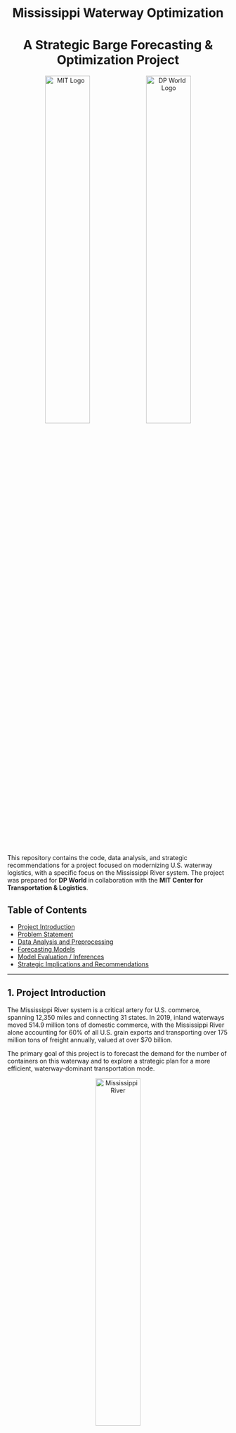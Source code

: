 <h1 align="center">Mississippi Waterway Optimization</h1>
<h1 align="center">A Strategic Barge Forecasting & Optimization Project</h1>

<p align="center">
    <img src="./imgs/MIT_logo.svg.png" width="45%" alt="MIT Logo">
    <img src="./imgs/DP_World_2021_logo.svg.png" width="45%" alt="DP World Logo">
</p>

This repository contains the code, data analysis, and strategic recommendations for a project focused on modernizing U.S. waterway logistics, with a specific focus on the Mississippi River system. The project was prepared for **DP World** in collaboration with the **MIT Center for Transportation & Logistics**.

## Table of Contents

- [Project Introduction](#1-project-introduction)
- [Problem Statement](#2-problem-statement)
- [Data Analysis and Preprocessing](#3-data-analysis-and-preprocessing)
- [Forecasting Models](#4-forecasting-models)
- [Model Evaluation / Inferences](#5-model-evaluation--inferences)
- [Strategic Implications and Recommendations](#6-strategic-implications-and-recommendations)

-----

## 1\. Project Introduction

The Mississippi River system is a critical artery for U.S. commerce, spanning 12,350 miles and connecting 31 states. In 2019, inland waterways moved 514.9 million tons of domestic commerce, with the Mississippi River alone accounting for 60% of all U.S. grain exports and transporting over 175 million tons of freight annually, valued at over $70 billion.

The primary goal of this project is to forecast the demand for the number of containers on this waterway and to explore a strategic plan for a more efficient, waterway-dominant transportation mode.

<p align="center">
    <img src="./imgs/mississippi.png" width="45%" alt="Mississippi River"><br>
    <span>Mississippi River</span>
</p>

-----

## 2\. Problem Statement

The current reliance on trucking for freight transportation between New Orleans and Chicago presents several significant challenges for DP World, including severe road congestion, environmental pollution, load weight restrictions, and high transportation costs.

The existing lead time for this route via barge is an estimated 21 days with an average cost of **$2,100**. DP World is exploring the feasibility of a waterway-dominant solution to drastically reduce the lead time to just **7 days** while maintaining competitive costs.

<p align="center">
    <img src="./imgs/barge-port.png" width="50%" alt="Barge Port"><br>
    <span>Barge Port</span>
</p>

-----

## 3\. Data Analysis and Preprocessing

The project utilized a time-series dataset that includes a variety of features to predict container demand. The data processing steps were crucial for preparing the raw data for model training.

### Data Features

Key features used in the forecasting models include:

  * **Time Series Features**: Trend, seasonality, and time lags.
  * **Product Information**: Declared shipment weight (`shippingWeightKg`) and product type, determined by the predicted HS code (`predicted_hscode`).
  * **Logistics Data**: Sea distance from the last foreign port to the first U.S. port (`sea_distance_km`).
  * **Environmental Data**: Weather conditions like maximum and minimum temperature (`TMAX`, `TMIN`), and various drought indices (`PDSI`, `PHDI`, `ZNDX`) to account for seasonal waterway risks.

### Preprocessing Pipeline

The `data_processing.ipynb` and `create_forecast_final.py` files detail the preprocessing steps, which include:

  * **Data Aggregation**: Combining data points from various sources.
  * **Imputation and Normalization**: Filling missing values and scaling data for consistent input.
  * **Feature Engineering**: Creating new features from the raw data.
  * **Container Type Mapping**: A function to map container codes to human-readable descriptions (e.g., '40-foot standard reefer container').

-----

## 4\. Forecasting Models

Two primary forecasting approaches were developed to predict container demand.

### Classical Machine Learning Models

The `create_forecast_final.py` script implements traditional machine learning models for forecasting. It uses a `DeterministicProcess` and `CalendarFourier` to capture time-series patterns and trains several models, including:

  * **Linear Regression**
  * **Random Forest Regressor**
  * **XGBoost Regressor**
  * **LSTM**


### Advanced Deep Learning Model

The `create_forecast_lstm_advanced.py` script utilizes a more sophisticated deep learning approach with **TensorFlow** and **Keras**. The model architecture is a `Bidirectional LSTM`, which is well-suited for sequence prediction tasks like time-series forecasting. The script also includes advanced features such as:

  * **Custom Loss Functions**: `quantile_loss`, `huber_loss_custom`, and `asymmetric_loss` to handle different types of prediction errors and provide more robust results against outliers.
  * **Early Stopping**: A callback to prevent overfitting during training.

-----

## 5\. Model Evaluation / Inferences

Below are our **evaluations on our models' ability** to **forecast the demand of containers** into the **next three months**. 

### 1. Hybrid Model (Linear Regression + XGBoost)

<p align="center">
    <img src="./imgs/linear-xgboost.png" width="70%" alt="Mississippi River"><br>
    <span>Mississippi River</span>
</p>

### 2. Hybrid Model (Linear Regression + RandomForest)

<p align="center">
    <img src="./imgs/linear-randomforest.png" width="70%" alt="Mississippi River"><br>
    <span>Mississippi River</span>
</p>

### 3. LSTM (With TensorFlow)

<p align="center">
    <img src="./imgs/lstm.png" width="70%" alt="Mississippi River"><br>
    <span>Mississippi River</span>
</p>

-----

## 6\. Strategic Implications and Recommendations

The project's findings provide a roadmap for DP World to implement a more efficient waterway-based logistics strategy.

### Port Infrastructure

An assessment of the ports in New Orleans and Chicago revealed key bottlenecks and strengths:

  * **New Orleans**: Acts as a gateway to the Mississippi River but is susceptible to hurricane outages, which can cause delays of 7+ days per year.
  * **Chicago**: Functions as a multimodal hub but is vulnerable to winter ice from December to February.

Strategic recommendations include modernization roadmaps for both ports to address these bottlenecks:

  * **New Orleans**: Louisiana Int'l Terminal upgrades (2025-2028) to add 1M TEU capacity and 30% faster loading through automation, reducing dwell time.
  * **Chicago**: Calumet Modernization (2024-2026) to add refrigerated plugs and improve barge clearance, which is projected to increase winter throughput by 40%.

### Lock and Dam System

The Illinois Waterway, a key part of the route from the Mississippi to Chicago, requires barges to navigate 8 locks and dams. Delays at these locks, combined with processing time, can add 22.5 to 32.5 hours to the journey.

### Risk Assessment

Seasonal risks, such as **drought** (low-water) and **floods** (high-water) in the Lower Mississippi, and **freeze** (ice) in the Illinois Waterway, can impact transit times. The project recommends intermodal alternatives like **rail** or **trucking** during these high-risk periods to maintain efficiency.

-----

## Repository Structure

```
Mississippi-Waterway-Optimisation/
├── create_forecast_final.py           # Python script for classical ML forecasting
├── create_forecast_lstm_advanced.py   # Python script for LSTM deep learning model
├── data_processing.ipynb              # Jupyter notebook for data preprocessing and exploration
├── final-presentation/
│   ├── richard-hanshen-zhuoling.pdf   # Final presentation on data and model analysis
│   └── siyu-zixuan-kaying.pdf         # Final presentation on market research and strategy
├── imgs/                              # Folder for images
└── project_intro.pdf                  # Project introduction document
```

-----

## License & Disclaimer

This project is licensed under the [MIT License](https://www.google.com/search?q=./LICENSE).

The models and analyses presented in this repository are intended for **informational and research purposes only**. The forecasting models provide data-driven insights but are not a substitute for professional judgment or real-world strategic decision-making. The authors and contributors are not responsible for any commercial losses, operational failures, or other consequences that may arise from the use of this information. Users are advised to perform their own due diligence and validation before implementing any strategies based on these findings.

-----

## Acknowledgements

This project was developed in collaboration with **DP World** and the **MIT Center for Transportation & Logistics**. We extend our gratitude to our project mentors, **Nick Aristov**, **Ziyan Li**, and **Dr. Elenna Dugundji**, and the team members: **Siyu(Cindy) Hou**, **Zixuan(Karl) Jin**, **Kaiying(Kerdy) Wang**, **Richard Jiang (Leader)**, **HanShen Pan**, and **ZhuoYing Lei** for their contributions.

-----

## Citation

If you find this project useful for your research or work, please consider citing it as follows:

```bibtex
@misc{mississippi_waterway_2025,
  title={{Mississippi Waterway Optimization: A Strategic Barge Forecasting & Optimization Project}},
  author={Hou, Siyu and Jin, Zixuan and Wang, Kaiying and Jiang, Richard and Pan, HanShen and Lei, ZhuoYing},
  howpublished={\url{https://github.com/RichardJiang736/Mississippi-Waterway-Optimisation}},
  year={2025},
  note={GitHub repository}
}
```
